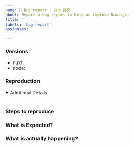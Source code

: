 ```yaml
---
name: 🚨 Bug report | Bug 提交
about: Report a bug report to help us improve Nuxt.js.
title: ''
labels: 'bug-report'
assignees: ''

---
```


<!-- 💚 Thanks for your time to make Nuxt better with your feedbacks 💚

**IMPORTANT** Before reporting a bug:

- Please make sure that you have read through Nuxt.js documentation: https://nuxtjs.org
- If issue is related to a module please create the issue in corresponding repository
- Ensure using latest version of nuxt dependencies using `yarn upgrade nuxt` or `npm upgrade nuxt`

👍 A properly detailed bug report can save a LOT of time and help fixing issues as soon as possible.
-->

### Versions

- nuxt: <!-- ex: v2.13.0 -->
- node: <!-- ex: v12.14.0 -->

### Reproduction

<!--
Link to a minimal test case based on one of:
- A fork of https://template.nuxtjs.org
- A GitHub repository that can reproduce the bug
Without a reproduction, it is so hard to address problem :(
-->

<details open>
<summary>Additional Details</summary>
<br>
<!-- Attaching `nuxt.config`, dependencies, logs or code snippets would help to find the issue -->
</details>

### Steps to reproduce


### What is Expected?


### What is actually happening?

